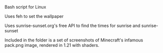Bash script for Linux


Uses feh to set the wallpaper


Uses sunrise-sunset.org's free API to find the times for sunrise and sunrise-sunset



Included in the folder is a set of screenshots of Minecraft's infamous pack.png image, rendered in 1.21 with shaders.
